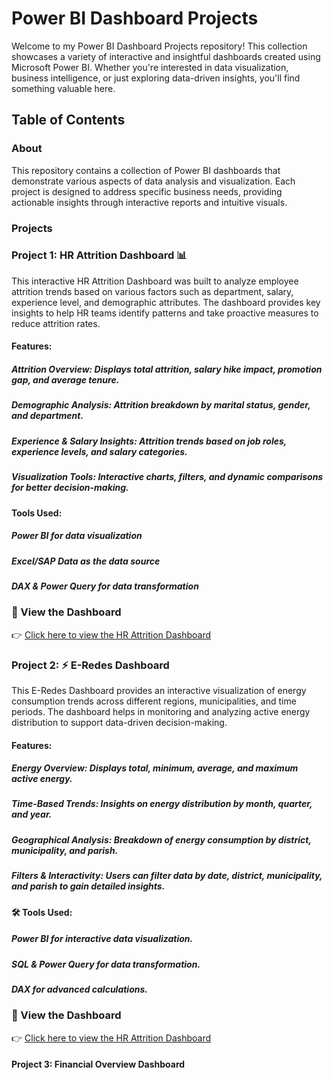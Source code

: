 # Power BI Dashboard Projects
Welcome to my Power BI Dashboard Projects repository! This collection showcases a variety of interactive and insightful dashboards created using Microsoft Power BI. Whether you're interested in data visualization, business intelligence, or just exploring data-driven insights, you'll find something valuable here.

## Table of Contents
### About
This repository contains a collection of Power BI dashboards that demonstrate various aspects of data analysis and visualization. Each project is designed to address specific business needs, providing actionable insights through interactive reports and intuitive visuals.
### Projects
### Project 1: HR Attrition Dashboard 📊
This interactive HR Attrition Dashboard was built to analyze employee attrition trends based on various factors such as department, salary, experience level, and demographic attributes. The dashboard provides key insights to help HR teams identify patterns and take proactive measures to reduce attrition rates.
#### Features:
##### Attrition Overview: Displays total attrition, salary hike impact, promotion gap, and average tenure.
##### Demographic Analysis: Attrition breakdown by marital status, gender, and department.
##### Experience & Salary Insights: Attrition trends based on job roles, experience levels, and salary categories.
##### Visualization Tools: Interactive charts, filters, and dynamic comparisons for better decision-making.
#### Tools Used:
##### Power BI for data visualization
##### Excel/SAP Data as the data source
##### DAX & Power Query for data transformation
### 🔗 View the Dashboard
👉 [Click here to view the HR Attrition Dashboard](https://app.powerbi.com/view?r=eyJrIjoiZDcyNDgxNmYtYWQwYS00NGJjLTg2MjAtY2U5YmExZWU3NWIyIiwidCI6IjFiY2RiNjc0LTM2YzUtNDdiMy04MWNlLTFmMDNjODdjNWUxNCJ9)

### Project 2: ⚡ E-Redes Dashboard
This E-Redes Dashboard provides an interactive visualization of energy consumption trends across different regions, municipalities, and time periods. The dashboard helps in monitoring and analyzing active energy distribution to support data-driven decision-making.
#### Features:
##### Energy Overview: Displays total, minimum, average, and maximum active energy.
##### Time-Based Trends: Insights on energy distribution by month, quarter, and year.
##### Geographical Analysis: Breakdown of energy consumption by district, municipality, and parish.
##### Filters & Interactivity: Users can filter data by date, district, municipality, and parish to gain detailed insights.
#### 🛠 Tools Used:
##### Power BI for interactive data visualization.
##### SQL & Power Query for data transformation.
##### DAX for advanced calculations.
### 🔗 View the Dashboard
👉 [Click here to view the HR Attrition Dashboard](https://app.powerbi.com/view?r=eyJrIjoiNWU5Mjk5NWMtYmNjNC00OTcxLThkNTUtNzc2MzBjMzgxYjI0IiwidCI6IjFiY2RiNjc0LTM2YzUtNDdiMy04MWNlLTFmMDNjODdjNWUxNCJ9)

#### Project 3: Financial Overview Dashboard


